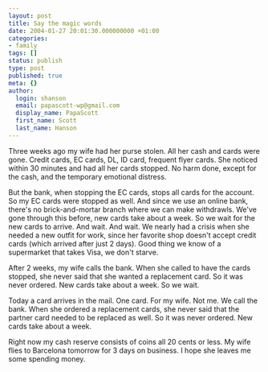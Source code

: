 ```yaml
---
layout: post
title: Say the magic words
date: 2004-01-27 20:01:30.000000000 +01:00
categories:
- family
tags: []
status: publish
type: post
published: true
meta: {}
author:
  login: shanson
  email: papascott-wp@gmail.com
  display_name: PapaScott
  first_name: Scott
  last_name: Hanson
---
```

<p>Three weeks ago my wife had her purse stolen. All her cash and cards were gone. Credit cards, EC cards, DL, ID card, frequent flyer cards. She noticed within 30 minutes and had all her cards stopped. No harm done, except for the cash, and the temporary emotional distress.</p>
<p>But the bank, when stopping the EC cards, stops all cards for the account. So my EC cards were stopped as well. And since we use an online bank, there's no brick-and-mortar branch where we can make withdrawls. We've gone through this before, new cards take about a week. So we wait for the new cards to arrive. And wait. And wait. We nearly had a crisis when she needed a new outfit for work, since her favorite shop doesn't accept credit cards (which arrived after just 2 days). Good thing we know of a supermarket that takes Visa, we don't starve.</p>
<p>After 2 weeks, my wife calls the bank. When she called to have the cards stopped, she never said that she wanted a replacement card. So it was never ordered. New cards take about a week. So we wait.</p>
<p>Today a card arrives in the mail. One card. For my wife. Not me. We call the bank. When she ordered  a replacement cards, she never said that the partner card needed to be replaced as well. So it was never ordered. New cards take about a week.</p>
<p>Right now my cash reserve consists of coins all 20 cents or less. My wife flies to Barcelona tomorrow for 3 days on business. I hope she leaves me some spending money.</p>

